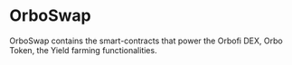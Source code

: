 # OrboSwap
OrboSwap contains the smart-contracts that power the Orbofi DEX, Orbo Token, the Yield farming functionalities.
